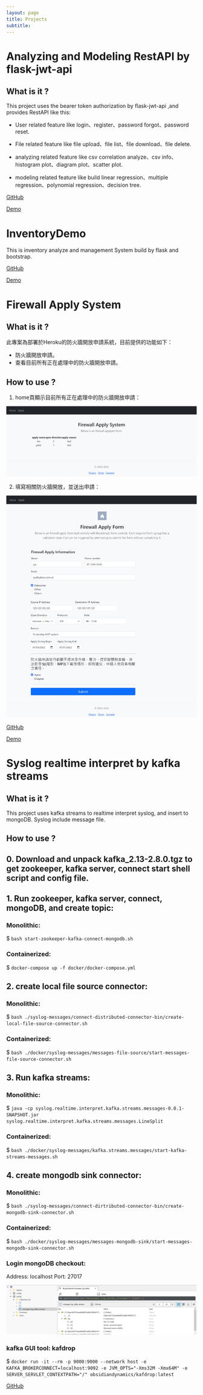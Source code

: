 ```yaml
---
layout: page
title: Projects
subtitle: 
---
```


# Analyzing and Modeling RestAPI by flask-jwt-api

## What is it ?

This project uses the bearer token authorization by flask-jwt-api ,and provides RestAPI like this:

- User related feature like login、register、password forgot、password reset.

- File related feature like file upload、file list、file download、file delete.

- analyzing related feature like csv correlation analyze、csv info、histogram plot、diagram plot、scatter plot.

- modeling related feature like build linear regression、multiple regression、polynomial regression、decision tree.

[GitHub](https://github.com/TsungJu/data-analyze-ml-toolset-backend)

[Demo](https://data-analyze-ml-toolset-backend.azurewebsites.net)

# InventoryDemo

This is inventory analyze and management System build by flask and bootstrap.

[GitHub](https://github.com/TsungJu/inventory-demo)

[Demo](https://leoinventorydemo.azurewebsites.net)

# Firewall Apply System

## What is it ?

此專案為部署於Heroku的防火牆開放申請系統，目前提供的功能如下：

 - 防火牆開放申請。
 - 查看目前所有正在處理中的防火牆開放申請。

## How to use ?

1. home頁顯示目前所有正在處理中的防火牆開放申請：

![Home Page](site_static/home_page.JPG)

2. 填寫相關防火牆開放，並送出申請：

![Apply Page](site_static/apply_page.JPG)

[GitHub](https://github.com/TsungJu/firewall-apply-system)

[Demo](https://firewall-apply-system.azurewebsites.net/)

# Syslog realtime interpret by kafka streams

## What is it ?

This project uses kafka streams to realtime interpret syslog, and insert to mongoDB. Syslog include message file.

## How to use ?

## 0. Download and unpack kafka_2.13-2.8.0.tgz to get zookeeper, kafka server, connect start shell script and config file.

## 1. Run zookeeper, kafka server, connect, mongoDB, and create topic:

### Monolithic:

$ `bash start-zookeeper-kafka-connect-mongodb.sh`

### Containerized:

$ `docker-compose up -f docker/docker-compose.yml`

## 2. create local file source connector:

### Monolithic:

$ `bash ./syslog-messages/connect-distributed-connector-bin/create-local-file-source-connector.sh`

### Containerized:

$ `bash ./docker/syslog-messages/messages-file-source/start-messages-file-source-connector.sh`

## 3. Run kafka streams:

### Monolithic:

$ `java -cp syslog.realtime.interpret.kafka.streams.messages-0.0.1-SNAPSHOT.jar syslog.realtime.interpret.kafka.streams.messages.LineSplit`

### Containerized:

$ `bash ./docker/syslog-messages/kafka.streams.messages/start-kafka-streams-messages.sh`

## 4. create mongodb sink connector:

### Monolithic:

$ `bash ./syslog-messages/connect-dirtributed-connector-bin/create-mongodb-sink-connector.sh`

### Containerized:

$ `bash ./docker/syslog-messages/messages-mongodb-sink/start-messages-mongodb-sink-connector.sh`

### Login mongoDB checkout:

Address: localhost
Port: 27017

![mongodb checkout](site_static/mongodb_interpreted_message_data.jpg)

### kafka GUI tool: kafdrop

$ `docker run -it --rm -p 9000:9000 --network host -e KAFKA_BROKERCONNECT=localhost:9092 -e JVM_OPTS="-Xms32M -Xmx64M" -e SERVER_SERVLET_CONTEXTPATH="/" obsidiandynamics/kafdrop:latest`

[GitHub](https://github.com/TsungJu/syslog-realtime-interpret)
